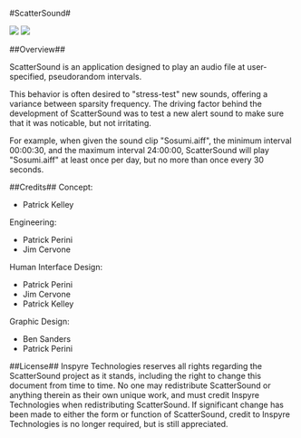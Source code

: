 #ScatterSound#

<img src="http://i.imgur.com/XMlXg.png"/> <img src="http://i.imgur.com/YiLE7.png"/>


##Overview##

ScatterSound is an application designed to play an audio file at user-specified, pseudorandom intervals.

This behavior is often desired to "stress-test" new sounds, offering a variance between sparsity frequency. The driving factor behind the development of ScatterSound was to test a new alert sound to make sure that it was noticable, but not irritating.

For example, when given the sound clip "Sosumi.aiff", the minimum interval 00:00:30, and the maximum interval 24:00:00, ScatterSound will play "Sosumi.aiff" at least once per day, but no more than once every 30 seconds.

##Credits##
Concept:

- Patrick Kelley

Engineering:

- Patrick Perini
- Jim Cervone

Human Interface Design:

- Patrick Perini
- Jim Cervone
- Patrick Kelley

Graphic Design:

- Ben Sanders
- Patrick Perini

##License##
Inspyre Technologies reserves all rights regarding the ScatterSound project as it stands, including the right to change this document from time to time.
No one may redistribute ScatterSound or anything therein as their own unique work, and must credit Inspyre Technologies when redistributing ScatterSound.
If significant change has been made to either the form or function of ScatterSound, credit to Inspyre Technologies is no longer required, but is still appreciated.